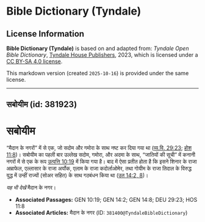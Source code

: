 # Bible Dictionary (Tyndale)

## License Information

**Bible Dictionary (Tyndale)** is based on and adapted from: _Tyndale Open Bible Dictionary_, [Tyndale House Publishers](https://tyndaleopenresources.com/), 2023, which is licensed under a [CC BY-SA 4.0 license](https://creativecommons.org/licenses/by-sa/4.0/legalcode.en).

This markdown version (created `2025-10-16`) is provided under the same license.



--------------------------------

## सबोयीम (id: 381923)

सबोयीम
======

“मैदान के नगरों” में से एक, जो सदोम और गमोरा के साथ नष्ट कर दिया गया था ([व्य.वि. 29:23](https://ref.ly/Deut29:23); [होश 11:8](https://ref.ly/Hos11:8))। सबोयीम का पहली बार उल्लेख सदोम, गमोरा, और अदमा के साथ, “जातियों की सूची” में कनानी नगरों में से एक के रूप [उत्पत्ति 10:19](https://ref.ly/Gen10:19) में किया गया है। बाद में ऐसा प्रतीत होता है कि इसने शिनार के राजा अम्राफेल, एल्लासार के राजा अर्योक, एलाम के राजा कदोर्लाओमेर, तथा गोयीम के राजा तिदाल के विरुद्ध युद्ध में उन्हीं राज्यों (सोअर सहित) के साथ गठबंधन किया था ([उत 14:2, 8](https://ref.ly/Gen14:2,Gen14:8))।

*यह भी देखें* मैदान के नगर।

* **Associated Passages:** GEN 10:19; GEN 14:2; GEN 14:8; DEU 29:23; HOS 11:8
* **Associated Articles:** मैदान के नगर (ID: `381400@TyndaleBibleDictionary`)


